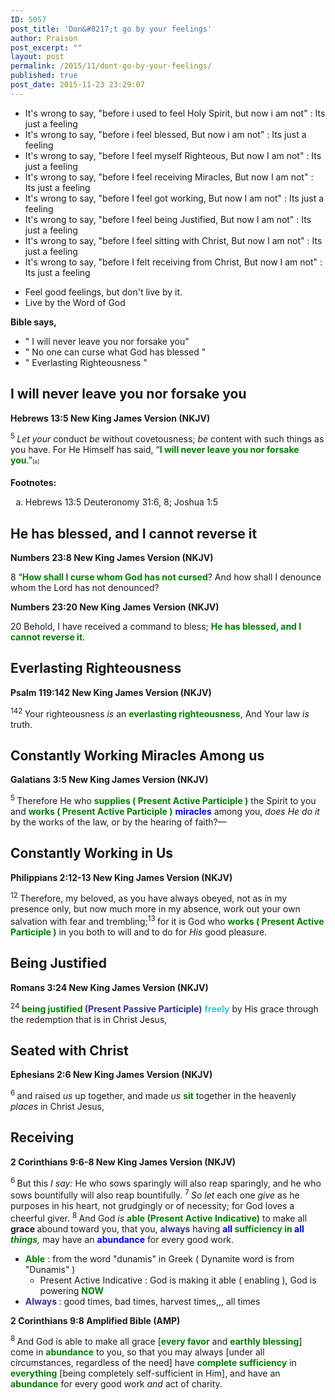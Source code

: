 ```yaml
---
ID: 5057
post_title: 'Don&#8217;t go by your feelings'
author: Praison
post_excerpt: ""
layout: post
permalink: /2015/11/dont-go-by-your-feelings/
published: true
post_date: 2015-11-23 23:29:07
---
```

<ul>
	<li>It's wrong to say, "before i used to feel Holy Spirit, but now i am not" : Its just a feeling</li>
	<li>It's wrong to say, "before i feel blessed, But now i am not" : Its just a feeling</li>
	<li>It's wrong to say, "before I feel myself Righteous, But now I am not" : Its just a feeling</li>
	<li>It's wrong to say, "before I feel receiving Miracles, But now I am not" : Its just a feeling</li>
	<li>It's wrong to say, "before I feel got working, But now I am not" : Its just a feeling</li>
	<li>It's wrong to say, "before I feel being Justified, But now I am not" : Its just a feeling</li>
	<li>It's wrong to say, "before I feel sitting with Christ, But now I am not" : Its just a feeling</li>
	<li>It's wrong to say, "before I felt receiving from Christ, But now I am not" : Its just a feeling</li>
</ul>
<ul>
	<li>Feel good feelings, but don't live by it.</li>
	<li>Live by the Word of God</li>
</ul>
<strong>Bible says, </strong>
<ul>
	<li>" I will never leave you nor forsake you"</li>
	<li>" No one can curse what God has blessed "</li>
	<li>" Everlasting Righteousness "</li>
</ul>
<h2><strong>I will never leave you nor forsake you</strong></h2>
<p class="passage-display"><strong><span class="passage-display-bcv">Hebrews 13:5
</span><span class="passage-display-version">New King James Version (NKJV)</span></strong></p>
<span id="en-NKJV-30247" class="text Heb-13-5"><sup class="versenum">5 </sup><i>Let your</i> conduct <i>be</i> without covetousness; <i>be</i> content with such things as you have. For He Himself has said, <span class="oblique">“<span style="color: #008000;"><strong>I will never leave you nor forsake you</strong></span>.”</span><sup class="footnote" style="box-sizing: border-box; font-size: 0.625em; line-height: 22px; position: relative; vertical-align: top; top: 0px;" data-fn="#fen-NKJV-30247a" data-link="[&lt;a href=&quot;#fen-NKJV-30247a&quot; title=&quot;See footnote a&quot;&gt;a&lt;/a&gt;]">[a]</sup></span>
<div class="footnotes">

<strong>Footnotes:</strong>
<ol type="a">
	<li id="fen-NKJV-30247a">Hebrews 13:5 <span class="footnote-text">Deuteronomy 31:6, 8; Joshua 1:5</span></li>
</ol>
<h2><strong>He has blessed, and I cannot reverse it</strong></h2>
<span id="Numbers_238"><strong>Numbers 23:8
</strong></span><strong>New King James Version (NKJV)</strong>

8 “<span style="color: #008000;"><strong>How shall I curse whom God has not cursed</strong></span>?
And how shall I denounce whom the Lord has not denounced?

<span id="Numbers_2320"><strong>Numbers 23:20
</strong></span><strong>New King James Version (NKJV)</strong>

20 Behold, I have received a command to bless;
<span style="color: #008000;"><strong>He has blessed, and I cannot reverse it</strong></span>.
<h2><strong>Everlasting Righteousness</strong></h2>
</div>
<p class="passage-display"><strong><span class="passage-display-bcv">Psalm 119:142
</span><span class="passage-display-version">New King James Version (NKJV)</span></strong></p>

<div class="poetry">
<p class="line"><span id="en-NKJV-16041" class="text Ps-119-142"><sup class="versenum">142 </sup>Your righteousness <i>is</i> an <span style="color: #008000;"><strong>everlasting righteousness</strong></span>,</span>
<span class="text Ps-119-142">And Your law <i>is</i> truth.</span></p>

<h2 class="line"><strong>Constantly Working Miracles Among us</strong></h2>
<p class="passage-display"><strong><span class="passage-display-bcv">Galatians 3:5
</span><span class="passage-display-version">New King James Version (NKJV)</span></strong></p>
<span id="en-NKJV-29108" class="text Gal-3-5"><sup class="versenum">5 </sup>Therefore He who <span style="color: #008000;"><strong>supplies ( Present Active Participle )</strong></span> the Spirit to you and <span style="color: #008000;"><strong>works ( Present Active Participle )</strong></span> <span style="color: #0000ff;"><strong>miracles</strong></span> among you, <i>does He do it</i> by the works of the law, or by the hearing of faith?—</span>
<h2><strong>Constantly Working in Us</strong></h2>
<p class="passage-display"><strong><span class="passage-display-bcv">Philippians 2:12-13
</span><span class="passage-display-version">New King James Version (NKJV)</span></strong></p>
<span class="text Phil-2-12"><sup class="versenum">12 </sup>Therefore, my beloved, as you have always obeyed, not as in my presence only, but now much more in my absence, work out your own salvation with fear and trembling;</span><span id="en-NKJV-29405" class="text Phil-2-13"><sup class="versenum">13 </sup>for it is God who <span style="color: #008000;"><strong>works ( Present Active Participle )</strong></span> in you both to will and to do for <i>His</i> good pleasure.</span>
<h2><strong>Being Justified</strong></h2>
<p class="passage-display"><strong><span class="passage-display-bcv">Romans 3:24
</span><span class="passage-display-version">New King James Version (NKJV)</span></strong></p>
<span id="en-NKJV-28016" class="text Rom-3-24"><sup class="versenum">24 </sup><span style="color: #008000;"><strong>being justified</strong></span><span style="color: #333399;"><strong> (Present Passive Participle)</strong></span> <span style="color: #33cccc;"><strong>freely</strong></span> by His grace through the redemption that is in Christ Jesus,</span>
<h2><strong>Seated with Christ</strong></h2>
<p class="passage-display"><strong><span class="passage-display-bcv">Ephesians 2:6
</span><span class="passage-display-version">New King James Version (NKJV)</span></strong></p>
<span id="en-NKJV-29236" class="text Eph-2-6"><sup class="versenum">6 </sup>and raised <i>us</i> up together, and made <i>us</i> <span style="color: #008000;"><strong>sit</strong></span> together in the heavenly <i>places</i> in Christ Jesus,</span>
<h2 class="passage-display"><strong>Receiving</strong></h2>
<p class="passage-display"><strong><span class="passage-display-bcv">2 Corinthians 9:6-8
</span><span class="passage-display-version">New King James Version (NKJV)</span></strong></p>
<span class="text 2Cor-9-6"><sup class="versenum">6 </sup>But this <i>I say:</i> He who sows sparingly will also reap sparingly, and he who sows bountifully will also reap bountifully. </span><span id="en-NKJV-28964" class="text 2Cor-9-7"><sup class="versenum">7 </sup><i>So let</i> each one <i>give</i> as he purposes in his heart, not grudgingly or of necessity; for God loves a cheerful giver. </span><span id="en-NKJV-28965" class="text 2Cor-9-8"><sup class="versenum">8 </sup>And God <i>is</i> <span style="color: #008000;"><strong>able (Present Active Indicative)</strong></span> to make all <strong>grace </strong>abound toward you, that you, <span style="color: #333399;"><strong>always</strong> </span>having <span style="color: #008000;"><strong><span style="color: #0000ff;">all</span> sufficiency in <span style="color: #0000ff;">all</span> </strong></span><i><span style="color: #008000;"><strong>things</strong></span>,</i> may have an <span style="color: #0000ff;"><strong>abundance</strong> </span>for every good work.</span>
<ul>
	<li><span style="color: #008000;"><strong>Able</strong> </span>: from the word "dunamis" in Greek ( Dynamite word is from "Dunamis" )
<ul>
	<li>Present Active Indicative : God is making it able ( enabling ), God is powering <span style="color: #008000;"><strong>NOW</strong></span></li>
</ul>
</li>
	<li><strong><span style="color: #333399;">Always</span> </strong>: good times, bad times, harvest times,,, all times</li>
</ul>
<p class="passage-display"><strong><span class="passage-display-bcv">2 Corinthians 9:8
</span><span class="passage-display-version">Amplified Bible (AMP)</span></strong></p>
<span id="en-AMP-28965" class="text 2Cor-9-8"><sup class="versenum">8 </sup>And God is able to make all grace [<span style="color: #008000;"><strong>every favor</strong></span> and <span style="color: #008000;"><strong>earthly blessing</strong></span>] come in <span style="color: #008000;"><strong>abundance</strong> </span>to you, so that you may always [under all circumstances, regardless of the need] have <span style="color: #008000;"><strong>complete sufficiency</strong></span> in <span style="color: #008000;"><strong>everything</strong> </span>[being completely self-sufficient in Him], and have an <span style="color: #008000;"><strong>abundance</strong> </span>for every good work <i>and</i> act of charity.</span>

</div>